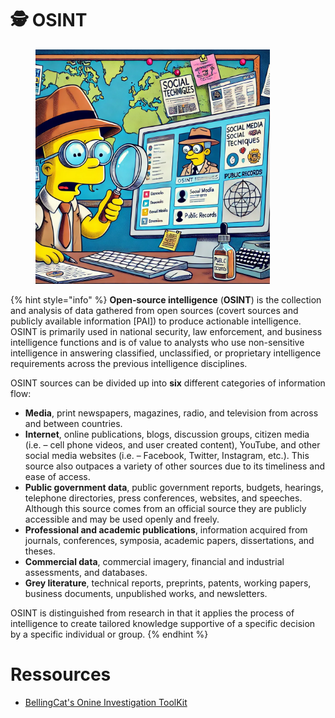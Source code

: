# 🕵️ OSINT

<figure><img src="../../.gitbook/assets/image (164).png" alt="" width="375"><figcaption></figcaption></figure>

{% hint style="info" %}
**Open-source intelligence** (**OSINT**) is the collection and analysis of data gathered from open sources (covert sources and publicly available information \[PAI]) to produce actionable intelligence. OSINT is primarily used in national security, law enforcement, and business intelligence functions and is of value to analysts who use non-sensitive intelligence in answering classified, unclassified, or proprietary intelligence requirements across the previous intelligence disciplines.

OSINT sources can be divided up into **six** different categories of information flow:

* **Media**, print newspapers, magazines, radio, and television from across and between countries.
* **Internet**, online publications, blogs, discussion groups, citizen media (i.e. – cell phone videos, and user created content), YouTube, and other social media websites (i.e. – Facebook, Twitter, Instagram, etc.). This source also outpaces a variety of other sources due to its timeliness and ease of access.
* **Public government data**, public government reports, budgets, hearings, telephone directories, press conferences, websites, and speeches. Although this source comes from an official source they are publicly accessible and may be used openly and freely.
* **Professional and academic publications**, information acquired from journals, conferences, symposia, academic papers, dissertations, and theses.
* **Commercial data**, commercial imagery, financial and industrial assessments, and databases.
* **Grey literature**, technical reports, preprints, patents, working papers, business documents, unpublished works, and newsletters.

OSINT is distinguished from research in that it applies the process of intelligence to create tailored knowledge supportive of a specific decision by a specific individual or group.
{% endhint %}

# Ressources

- [BellingCat's Onine Investigation ToolKit](https://docs.google.com/spreadsheets/d/18rtqh8EG2q1xBo2cLNyhIDuK9jrPGwYr9DI2UncoqJQ/edit?gid=930747607#gid=930747607)
